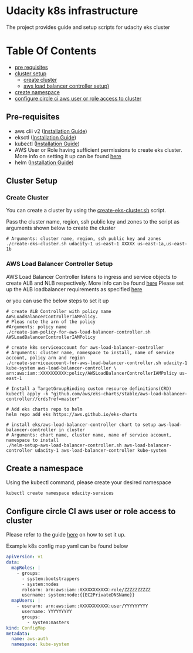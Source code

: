 # Udacity k8s infrastructure

The project provides guide and setup scripts for udacity eks cluster 

# Table Of Contents

- [pre requisites](#pre-requisites)
- [cluster setup](#cluster-setup)
  - [create cluster](#create-cluster)
  - [aws load balancer controller setup)](#aws-load-balancer-controller-setup)
- [create namespace](#create-a-namespace)
- [configure circle ci aws user or role access to cluster](#configure-circle-ci-aws-user-or-role-access-to-cluster)

## Pre-requisites
- aws clii v2 ([Installation Guide](https://docs.aws.amazon.com/cli/latest/userguide/install-cliv2.html))
- eksctl ([Installation Guide](https://docs.aws.amazon.com/eks/latest/userguide/eksctl.html))
- kubectl ([Installation Guide](https://docs.aws.amazon.com/eks/latest/userguide/install-kubectl.html))
- AWS User or Role having sufficient permissions to create eks cluster. More info on setting it up can be found 
  [here](https://docs.aws.amazon.com/eks/latest/userguide/security-iam.html)
- helm ([Installation Guide](https://helm.sh/docs/intro/install/))

## Cluster Setup

### Create Cluster
You can create a cluster by using the [create-eks-cluster.sh](./create-eks-cluster.sh) script.

Pass the cluster name, region, ssh public key and zones to the script as arguments shown below to create the cluster

```shell
# Arguments: cluster name, region, ssh public key and zones
./create-eks-cluster.sh udacity-1 us-east-1 XXXXX us-east-1a,us-east-1b
```

### AWS Load Balancer Controller Setup
AWS Load Balancer Controller listens to ingress and service objects to create ALB and NLB respectively. More info can be found [here](https://kubernetes-sigs.github.io/aws-load-balancer-controller/latest/)
Please set up the ALB loadbalancer requirements as specified [here](https://docs.aws.amazon.com/eks/latest/userguide/aws-load-balancer-controller.html)

or you can use the below steps to set it up

```shell
# create ALB Controller with policy name AWSLoadBalancerControllerIAMPolicy. 
# Pleas note the arn of the policy
#Arguments: policy name
./create-iam-policy-for-aws-load-balancer-controller.sh AWSLoadBalancerControllerIAMPolicy

# create k8s serviceaccount for aws-load-balancer-controller
# Arguments: cluster name, namespace to install, name of service account, policy arn and region 
./create-serviceaccount-for-aws-load-balancer-controller.sh udacity-1 kube-system aws-load-balancer-controller \
arn:aws:iam::XXXXXXXXXX:policy/AWSLoadBalancerControllerIAMPolicy us-east-1

# Install a TargetGroupBinding custom resource definitions(CRD)
kubectl apply -k "github.com/aws/eks-charts/stable/aws-load-balancer-controller//crds?ref=master"

# Add eks charts repo to helm
helm repo add eks https://aws.github.io/eks-charts

# install eks/aws-load-balancer-controller chart to setup aws-load-balancer-controller in cluster
# Arguments: chart name, cluster name, name of service account, namespace to install 
./helm-setup-aws-load-balancer-controller.sh aws-load-balancer-controller udacity-1 aws-load-balancer-controller kube-system
```

## Create a namespace
Using the kubectl command, please create your desired namespace

```shell
kubectl create namespace udacity-services
```

## Configure circle CI aws user or role access to cluster

Please refer to the guide [here](https://aws.amazon.com/premiumsupport/knowledge-center/eks-api-server-unauthorized-error/) on how to set it up. 

Example k8s config map yaml can be found below
```yaml
apiVersion: v1
data:
  mapRoles: |
    - groups:
      - system:bootstrappers
      - system:nodes
      rolearn: arn:aws:iam::XXXXXXXXXXX:role/ZZZZZZZZZZ
      username: system:node:{{EC2PrivateDNSName}}
  mapUsers: |
    - userarn: arn:aws:iam::XXXXXXXXXXX:user/YYYYYYYYY
      username: YYYYYYYYY
      groups:
        - system:masters
kind: ConfigMap
metadata:
  name: aws-auth
  namespace: kube-system
```
